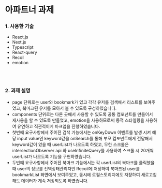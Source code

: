 # 아파트너 과제

### 1. 사용한 기술
* React.js
* Next.js
* Typescript
* React-query
* Recoil
* emotion
</br>
</br>


### 2. 과제 설명
* <div>page 단위로는 user와 bookmark가 있고 각각 유저를 검색해서 리스트를 보여주었고, 북마크된 유저를 모아서 볼 수 있도록 구성하였습니다.</div>
* <div>components 단위로는 다른 곳에서 사용할 수 있도록 공통 컴포넌트를 만들어서 재사용을 할 수 있도록 만들었고, emotion을 사용하므로써 동적 스타일링을 사용하여 유연하고 직관적이게 마크업을 진행하였습니다. </div>
* <div>첫번째 요구사항에서 주어진 검색 기능에서는 onKeyDown 이벤트를 발생 시켜 해당 input value인 keyword값을 onSearch를 통해 부모 컴포넌트에게 전달해서 keyword값이 있을 때 userList가 나오도록 하였고, 무한 스크롤은 intersectionObserver api 와 useInfiniteQuery를 사용하여 스크롤 시 20개씩 userList가 나오도록 기능을 구현하였습니다.</div>
* <div>두번째 요구사항에서 주어진 북마크 기능에서는 각 userList의 북마크를 클릭했을 때 user의 정보를 전역상태관리자인 Recoil에 저장하여 북마크된 user를 bookmarkList 화면에서 보여주었고, 동시에 로컬스토리지에도 저장하여 새로고침 해도 데이터가 계속 저장되도록 하였습니다. </div>

</br>
